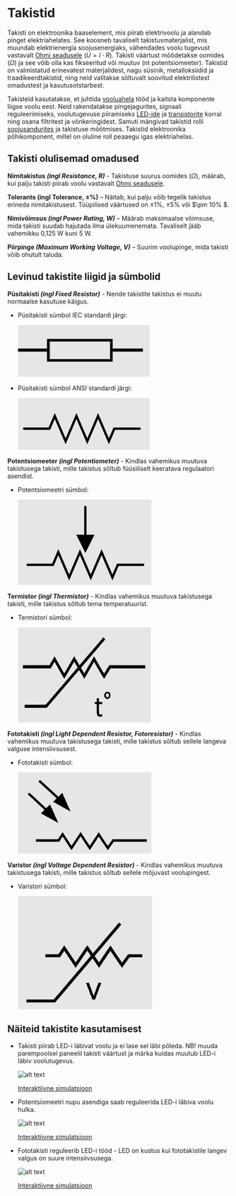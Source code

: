 # Takistid
Takisti on elektroonika baaselement, mis piirab elektrivoolu ja alandab pinget elektriahelates. See koosneb tavaliselt takistusmaterjalist, mis muundab elektrienergia soojusenergiaks, vähendades voolu tugevust vastavalt [Ohmi seadusele](https://github.com/nullyks/Arduino_fyysika_p6hiteadmised/blob/main/materjalid/1_Ohmi_seadus.md) $(U = I \cdot R)$. Takisti väärtust mõõdetakse oomides ($\Omega$) ja see võib olla kas fikseeritud või muutuv (nt potentsiomeeter). Takistid on valmistatud erinevatest materjalidest, nagu süsinik, metalloksiidid ja traadikeerdtakistid, ning neid valitakse sõltuvalt soovitud elektrilistest omadustest ja kasutusotstarbest.

Takisteid kasutatakse, et juhtida [vooluahela](https://github.com/nullyks/Arduino_fyysika_p6hiteadmised/blob/main/materjalid/3_vooluahelad.md) tööd ja kaitsta komponente liigse voolu eest. Neid rakendatakse pingejagurites, signaali reguleerimiseks, voolutugevuse piiramiseks [LED-ide](1_takistid.md) ja [transistorite](3_transistorid.md) korral ning osana filtritest ja võnkeringidest. Samuti mängivad takistid rolli [soojusandurites](https://github.com/nullyks/Arduino-erinevad-andurid/blob/main/materjalid/2_TMP36_temperatuuriandur.md) ja takistuse mõõtmises. Takistid elektroonika põhikomponent, millel on oluline roll peaaegu igas elektriahelas.

## Takisti olulisemad omadused

**Nimitakistus *(ingl Resistance, R)*** - Takistuse suurus oomides ($\Omega$),  määrab, kui palju takisti piirab voolu vastavalt [Ohmi seadusele](https://github.com/nullyks/Arduino_fyysika_p6hiteadmised/blob/main/materjalid/1_Ohmi_seadus.md).

**Tolerants (ingl Tolerance, $\pm$%)** – Näitab, kui palju võib tegelik takistus erineda nimitakistusest. Tüüpilised väärtused on $\pm1\%$, $\pm 5\%$ või $\pm 10\% $.

**Nimivõimsus *(ingl Power Rating, W)*** – Määrab maksimaalse võimsuse, mida takisti suudab hajutada ilma ülekuumenemata. Tavaliselt jääb vahemikku 0,125 W kuni 5 W.

**Piirpinge *(Maximum Working Voltage, V)*** – Suurim voolupinge, mida takisti võib ohutult taluda.

## Levinud takistite liigid ja sümbolid

**Püsitakisti *(ingl Fixed Resistor)*** - Nende takistite takistus ei muutu normaalse kasutuse käigus.


* Püsitakisti sümbol IEC standardi järgi:

    ![IEC takisti](meedia/IEC_takisti.png)
* Püsitakisti sümbol ANSI standardi järgi:

    ![ANSI takisti](meedia/ANSI_takisti.png)

**Potentsiomeeter *(ingl Potentiometer)*** - Kindlas vahemikus muutuva takistusega takisti, mille takistus sõltub füüsiliselt keeratava regulaatori asendist.

* Potentsiomeetri sümbol:
    
    ![alt text](meedia/ANSI_pot.png)

**Termistor *(ingl Thermistor)*** - Kindlas vahemikus muutuva takistusega takisti, mille takistus sõltub tema temperatuurist.

* Termistori sümbol:

    ![alt text](meedia/ANSI_termistor.png)    

**Fototakisti *(ingl Light Dependent Resistor, Fotoresistor)*** - Kindlas vahemikus muutuva takistusega takisti, mille takistus sõltub sellele langeva valguse intensiivsusest.

* Fototakisti sümbol:

    ![alt text](meedia/ANSI_LDR.png)

**Varistor *(ingl Voltage Dependent Resistor)*** - Kindlas vahemikus muutuva takistusega takisti, mille takistus sõltub sellele mõjuvast voolupingest.

* Varistori sümbol:

    ![alt text](meedia/ANSI_varistor.png)


## Näiteid takistite kasutamisest

* Takisti piirab LED-i läbivat voolu ja ei lase sel läbi põleda. NB! muuda parempoolsel paneelil takisti väärtust ja märka kuidas muutub LED-i läbiv voolutugevus.

    ![alt text](meedia/takisti_näide1png.png)

    [Interaktiivne simulatsioon](https://www.falstad.com/circuit/circuitjs.html?ctz=CQAgjCAMB0l3BWcMBMcUHYMGZIA4UA2ATmIxAUgpABZsKBTAWjDACgAlKEFPPEJniq9+VKjSpIxUaAjYAnbiPC8efbhJiE2YQihX9lKCWsMgAJgwBmAQwCuAGwAuTBw3PhuY2OwDmPE2VsQkN1MTYJelZ9NENAjH1hAH1CGiTIJIAPMEhsXGwksGgMQmwMHIQUXFy8YkIMdNh8SAw8QkgEVuw8MBoEBDwkliSUEaTsNm7PADEIKggcuAEIABUbAGsASwBnJztttiA)

* Potentsiomeetri nupu asendiga saab reguleerida LED-i läbiva voolu hulka.

    ![alt text](meedia/takisti_näide2.png)
    
    [Interaktiivne simulatsioon](https://www.falstad.com/circuit/circuitjs.html?ctz=CQAgjCAMB0l3BWcMBMcUHYMGZIA4UA2ATmIxAUgpABZsKBTAWjDACgAlcMFENPWgP5QRNKkiqToCNmEK8UKGnzF8lIbAgUgAJgwBmAQwCuAGwAuTUwx3gRUyOwDma5ZoXqac+2xfZshHz4tHBBApKyGMqsCsH+gUpUEGDwUNA0xI7w2TnKHAwAzgCWBeaGAHYAxgxsYvSJfBi8AQLxImAA+oQ0HZAdAB4p-pDYHWDQhASQKNhikF64eAG9sCM0GDyETTjEJFEYHSwdKGMd2GxAA)

* Fototakisti reguleerib LED-i tööd - LED on kustus kui fototakistile langev valgus on suure intensiivsusega.

    ![alt text](meedia/takisti_näide3.png)
    
    [Interaktiivne simulatsioon](https://www.falstad.com/circuit/circuitjs.html?ctz=CQAgjCAMB0l3BWcMBMcUHYMGZIA4UA2ATmIxAUgpABZsKBTAWjDACgAlcMFENPWgP5QRNKkiqToCNgCduvYSjF98I3HDbYMNPiuHYEitVNKQw8S5YgAZAJYBzABYAXADoBnAEKzHrgHYMHh5sYISK+mrKVNhofCAAJgwAZgCGAK4ANi5MmQwJ4CJS5nJ6MXHRtHAiFpBsDmVVVJU0hLqS9SCGxgI0YaoCHUA)